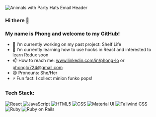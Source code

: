 ![Animals with Party Hats Email Header](https://user-images.githubusercontent.com/71865317/117759987-06d0bb00-b1e2-11eb-829d-028ea4564feb.png)
### Hi there 👋

### My name is Phong and welcome to my GitHub!

- 🔭 I’m currently working on my past project: Shelf Life
- 🌱 I’m currently learning how to use hooks in React and interested to learn Redux soon
- 📫 How to reach me: www.linkedin.com/in/phong-lo or phonglo724@gmail.com
- 😄 Pronouns: She/Her
- ⚡ Fun fact: I collect minion funko pops!

### Tech Stack:
![React](https://img.shields.io/badge/React-38B2AC?style=for-the-badge&logo=react&logoColor=white)
![JavaScript](https://img.shields.io/badge/JAVASCRIPT-000000?logo=javascript&logoColor=ffd648&style=for-the-badge)
![HTML5](https://img.shields.io/badge/-HTML5-purple?logo=html5&logoColor=white&style=for-the-badge)
![CSS](https://img.shields.io/badge/-css-blue?logo=css3&logoColor=white&style=for-the-badge)
![Material UI](https://img.shields.io/badge/Material--UI-blue?style=for-the-badge&logo=material-ui&logoColor=white)
![Tailwind CSS](https://img.shields.io/badge/-tailwind-aqua?logo=tailwindcss&logoColor=black&style=for-the-badge)
![Ruby](https://img.shields.io/badge/Ruby-red?style=for-the-badge&logo=ruby&logoColor=white)
![Ruby on Rails](https://img.shields.io/badge/-rubyonrails-red?logo=rubyonrails&logoColor=white&style=for-the-badge)


<!--
**phonglo724/phonglo724** is a ✨ _special_ ✨ repository because its `README.md` (this file) appears on your GitHub profile.

Here are some ideas to get you started:

- 🔭 I’m currently working on ...
- 🌱 I’m currently learning ...
- 👯 I’m looking to collaborate on ...
- 🤔 I’m looking for help with ...
- 💬 Ask me about ...
- 📫 How to reach me: ...
- 😄 Pronouns: ...
- ⚡ Fun fact: ...
-->
